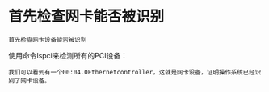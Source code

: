 # 首先检查网卡能否被识别
	首先检查网卡设备能否被识别
使用命令lspci来检测所有的PCI设备：

	我们可以看到有一个00:04.0Ethernetcontroller，这就是网卡设备，证明操作系统已经识别了网卡设备。
